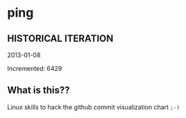 # ping

## HISTORICAL ITERATION
2013-01-08

Incremented: 6429

## What is this?? 
Linux skills to hack the github commit visualization chart `;-)`
